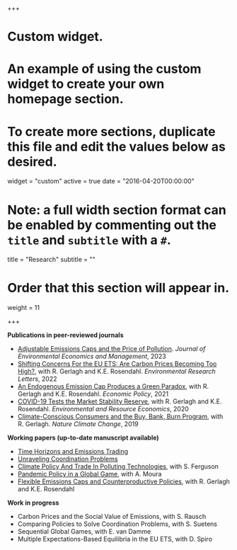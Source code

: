 +++
# Custom widget.
# An example of using the custom widget to create your own homepage section.
# To create more sections, duplicate this file and edit the values below as desired.
widget = "custom"
active = true
date = "2016-04-20T00:00:00"

# Note: a full width section format can be enabled by commenting out the `title` and `subtitle` with a `#`.
title = "Research"
subtitle = ""

# Order that this section will appear in.
weight = 11

+++

**Publications in peer-reviewed journals**

- [Adjustable Emissions Caps and the Price of Pollution](https://www.sciencedirect.com/science/article/pii/S0095069623000116).  _Journal of Environmental Economics and Management_, 2023
- [Shifting Concerns For the EU ETS: Are Carbon Prices Becoming Too High?](https://iopscience.iop.org/article/10.1088/1748-9326/ac63d6), with R. Gerlagh and K.E. Rosendahl. _Environmental Research Letters_, 2022
- [An Endogenous Emission Cap Produces a Green Paradox](https://academic.oup.com/economicpolicy/article/36/107/485/6178790), with R. Gerlagh and K.E. Rosendahl. _Economic Policy_, 2021
- [COVID-19 Tests the Market Stability Reserve](https://link.springer.com/article/10.1007/s10640-020-00441-0), with R. Gerlagh and K.E. Rosendahl. _Environmental and Resource Economics_, 2020
- [Climate-Conscious Consumers and the Buy, Bank, Burn Program](https://www.nature.com/articles/s41558-019-0482-0), with R. Gerlagh. _Nature Climate Change_, 2019

**Working papers (up-to-date manuscript available)**

- [Time Horizons and Emissions Trading](https://papers.ssrn.com/sol3/papers.cfm?abstract_id=4280682)
- [Unraveling Coordination Problems](https://papers.ssrn.com/sol3/papers.cfm?abstract_id=4552733)
- [Climate Policy And Trade In Polluting Technologies](https://www.ifn.se/en/publications/working-papers/2023/1470/), with S. Ferguson
- [Pandemic Policy in a Global Game](https://www.roweno.nl/files/EfficientEpidemics.pdf), with A. Moura
- [Flexible Emissions Caps and Counterproductive Policies](https://www.roweno.nl/files/Flexible.pdf), with R. Gerlagh and K.E. Rosendahl

**Work in progress**

- Carbon Prices and the Social Value of Emissions, with S. Rausch
- Comparing Policies to Solve Coordination Problems, with S. Suetens
- Sequential Global Games, with E. van Damme
- Multiple Expectations-Based Equilibria in the EU ETS, with D. Spiro

